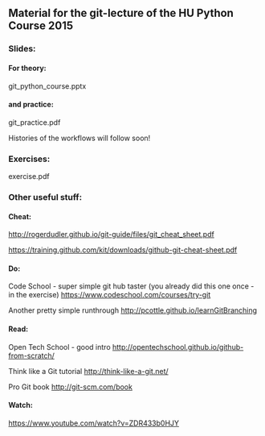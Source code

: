 
## Material for the git-lecture of the HU Python Course 2015

### Slides:

#### For theory:
git_python_course.pptx

#### and practice:
git_practice.pdf

Histories of the workflows will follow soon!


### Exercises:
exercise.pdf


### Other useful stuff:

#### Cheat:
http://rogerdudler.github.io/git-guide/files/git_cheat_sheet.pdf

https://training.github.com/kit/downloads/github-git-cheat-sheet.pdf

#### Do:
Code School - super simple git hub taster (you already did this one once - in the exercise) https://www.codeschool.com/courses/try-git

Another pretty simple runthrough http://pcottle.github.io/learnGitBranching

#### Read:
Open Tech School - good intro http://opentechschool.github.io/github-from-scratch/

Think like a Git tutorial http://think-like-a-git.net/

Pro Git book http://git-scm.com/book

#### Watch:
https://www.youtube.com/watch?v=ZDR433b0HJY
